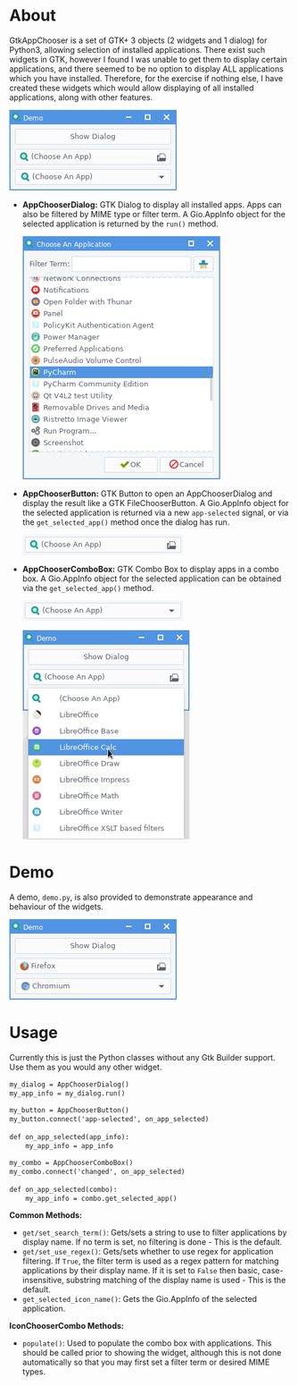 # About
GtkAppChooser is a set of GTK+ 3 objects (2 widgets and 1 dialog) for Python3, allowing selection of installed applications. There exist such widgets in GTK, however I found I was unable to get them to display certain applications, and there seemed to be no option to display ALL applications which you have installed. Therefore, for the exercise if nothing else, I have created these widgets which would allow displaying of all installed applications, along with other features.

![DemoPreview](preview/Demo.png)

- **AppChooserDialog:** GTK Dialog to display all installed apps. Apps can also be filtered by MIME type or filter term. A Gio.AppInfo object for the selected application is returned by the `run()` method.

  ![DialogPreview](preview/Dialog.png)

- **AppChooserButton:** GTK Button to open an AppChooserDialog and display the result like a GTK FileChooserButton. A Gio.AppInfo object for the selected application is returned via a new `app-selected` signal, or via the `get_selected_app()` method once the dialog has run.

  ![ButtonPreview](preview/Button.png)

- **AppChooserComboBox:** GTK Combo Box to display apps in a combo box. A Gio.AppInfo object for the selected application can be obtained via the `get_selected_app()` method.

  ![ButtonPreview](preview/Combo.png)

  ![ButtonPreview](preview/ComboUse.png)

# Demo
A demo, `demo.py`, is also provided to demonstrate appearance and behaviour of the widgets.

![DemoSelectionPreview](preview/DemoSelected.png)

# Usage
Currently this is just the Python classes without any Gtk Builder support. Use them as you would any other widget.
```
my_dialog = AppChooserDialog()
my_app_info = my_dialog.run()
```

```
my_button = AppChooserButton()
my_button.connect('app-selected', on_app_selected)

def on_app_selected(app_info):
    my_app_info = app_info
```

```
my_combo = AppChooserComboBox()
my_combo.connect('changed', on_app_selected)

def on_app_selected(combo):
    my_app_info = combo.get_selected_app()

```
**Common Methods:**

- `get/set_search_term()`: Gets/sets a string to use to filter applications by display name. If no term is set, no filtering is done - This is the default.
- `get/set_use_regex()`: Gets/sets whether to use regex for application filtering. If `True`, the filter term is used as a regex pattern for matching applications by their display name. If it is set to `False` then basic, case-insensitive, substring matching of the display name is used - This is the default.
- `get_selected_icon_name()`: Gets the Gio.AppInfo of the selected application.

**IconChooserCombo Methods:**

- `populate()`: Used to populate the combo box with applications. This should be called prior to showing the widget, although this is not done automatically so that you may first set a filter term or desired MIME types.
